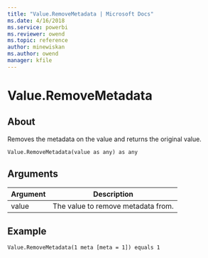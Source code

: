 ```yaml
---
title: "Value.RemoveMetadata | Microsoft Docs"
ms.date: 4/16/2018
ms.service: powerbi
ms.reviewer: owend
ms.topic: reference
author: minewiskan
ms.author: owend
manager: kfile
---
```

# Value.RemoveMetadata

  
## About  
Removes the metadata on the value and returns the original value.  
  
```  
Value.RemoveMetadata(value as any) as any  
```  
  
## Arguments  
  
|Argument|Description|  
|------------|---------------|  
|value|The value to remove metadata from.|  
  
## Example  
  
```  
Value.RemoveMetadata(1 meta [meta = 1]) equals 1  
```  
